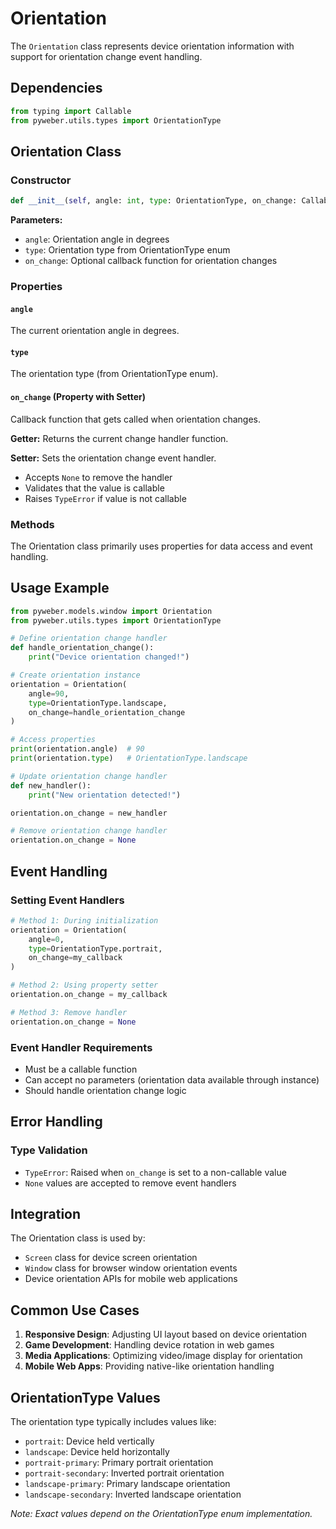 # Orientation

The `Orientation` class represents device orientation information with support for orientation change event handling.

## Dependencies

```python
from typing import Callable
from pyweber.utils.types import OrientationType
```

## Orientation Class

### Constructor
```python
def __init__(self, angle: int, type: OrientationType, on_change: Callable = None):
```

**Parameters:**
- `angle`: Orientation angle in degrees
- `type`: Orientation type from OrientationType enum
- `on_change`: Optional callback function for orientation changes

### Properties

#### `angle`
The current orientation angle in degrees.

#### `type`
The orientation type (from OrientationType enum).

#### `on_change` (Property with Setter)
Callback function that gets called when orientation changes.

**Getter:** Returns the current change handler function.

**Setter:** Sets the orientation change event handler.
- Accepts `None` to remove the handler
- Validates that the value is callable
- Raises `TypeError` if value is not callable

### Methods

The Orientation class primarily uses properties for data access and event handling.

## Usage Example

```python
from pyweber.models.window import Orientation
from pyweber.utils.types import OrientationType

# Define orientation change handler
def handle_orientation_change():
    print("Device orientation changed!")

# Create orientation instance
orientation = Orientation(
    angle=90,
    type=OrientationType.landscape,
    on_change=handle_orientation_change
)

# Access properties
print(orientation.angle)  # 90
print(orientation.type)   # OrientationType.landscape

# Update orientation change handler
def new_handler():
    print("New orientation detected!")

orientation.on_change = new_handler

# Remove orientation change handler
orientation.on_change = None
```

## Event Handling

### Setting Event Handlers
```python
# Method 1: During initialization
orientation = Orientation(
    angle=0,
    type=OrientationType.portrait,
    on_change=my_callback
)

# Method 2: Using property setter
orientation.on_change = my_callback

# Method 3: Remove handler
orientation.on_change = None
```

### Event Handler Requirements
- Must be a callable function
- Can accept no parameters (orientation data available through instance)
- Should handle orientation change logic

## Error Handling

### Type Validation
- `TypeError`: Raised when `on_change` is set to a non-callable value
- `None` values are accepted to remove event handlers

## Integration

The Orientation class is used by:
- `Screen` class for device screen orientation
- `Window` class for browser window orientation events
- Device orientation APIs for mobile web applications

## Common Use Cases

1. **Responsive Design**: Adjusting UI layout based on device orientation
2. **Game Development**: Handling device rotation in web games
3. **Media Applications**: Optimizing video/image display for orientation
4. **Mobile Web Apps**: Providing native-like orientation handling

## OrientationType Values

The orientation type typically includes values like:
- `portrait`: Device held vertically
- `landscape`: Device held horizontally
- `portrait-primary`: Primary portrait orientation
- `portrait-secondary`: Inverted portrait orientation
- `landscape-primary`: Primary landscape orientation
- `landscape-secondary`: Inverted landscape orientation

*Note: Exact values depend on the OrientationType enum implementation.*